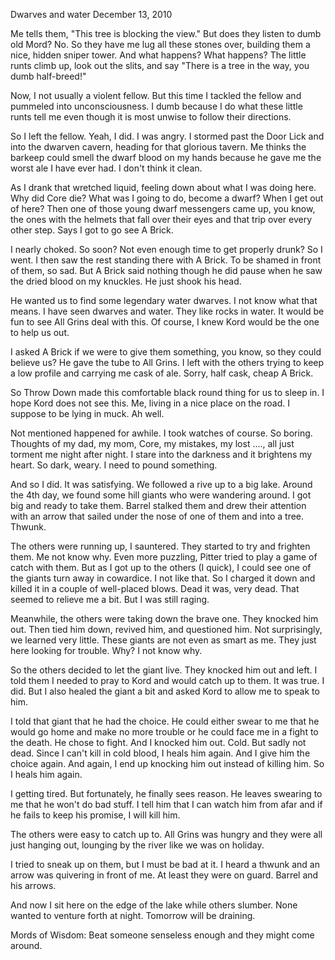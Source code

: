 Dwarves and water
December 13, 2010

Me tells them, "This tree is blocking the view." But does they listen to dumb old Mord? No. So they have me lug all these stones over, building them a nice, hidden sniper tower. And what happens? What happens? The little runts climb up, look out the slits, and say "There is a tree in the way, you dumb half-breed!"

Now, I not usually a violent fellow. But this time I tackled the fellow and pummeled into unconsciousness. I dumb because I do what these little runts tell me even though it is most unwise to follow their directions.

So I left the fellow. Yeah, I did. I was angry. I stormed past the Door Lick and into the dwarven cavern, heading for that glorious tavern. Me thinks the barkeep could smell the dwarf blood on my hands because he gave me the worst ale I have ever had. I don't think it clean.

As I drank that wretched liquid, feeling down about what I was doing here. Why did Core die? What was I going to do, become a dwarf? When I get out of here? Then one of those young dwarf messengers came up, you know, the ones with the helmets that fall over their eyes and that trip over every other step. Says I got to go see A Brick.

I nearly choked. So soon? Not even enough time to get properly drunk? So I went. I then saw the rest standing there with A Brick. To be shamed in front of them, so sad. But A Brick said nothing though he did pause when he saw the dried blood on my knuckles. He just shook his head.

He wanted us to find some legendary water dwarves. I not know what that means. I have seen dwarves and water. They like rocks in water. It would be fun to see All Grins deal with this. Of course, I knew Kord would be the one to help us out.

I asked A Brick if we were to give them something, you know, so they could believe us? He gave the tube to All Grins. I left with the others trying to keep a low profile and carrying me cask of ale. Sorry, half cask, cheap A Brick.

So Throw Down made this comfortable black round thing for us to sleep in. I hope Kord does not see this. Me, living in a nice place on the road. I suppose to be lying in muck. Ah well.

Not mentioned happened for awhile. I took watches of course. So boring. Thoughts of my dad, my mom, Core, my mistakes, my lost ...., all just torment me night after night. I stare into the darkness and it brightens my heart. So dark, weary. I need to pound something.

And so I did. It was satisfying. We followed a rive up to a big lake. Around the 4th day, we found some hill giants who were wandering around. I got big and ready to take them. Barrel stalked them and drew their attention with an arrow that sailed under the nose of one of them and into a tree. Thwunk.

The others were running up, I sauntered. They started to try and frighten them. Me not know why. Even more puzzling, Pitter tried to play a game of catch with them. But as I got up to the others (I quick), I could see one of the giants turn away in cowardice. I not like that. So I charged it down and killed it in a couple of well-placed blows. Dead it was, very dead. That seemed to relieve me a bit. But I was still raging.

Meanwhile, the others were taking down the brave one. They knocked him out. Then tied him down, revived him, and questioned him. Not surprisingly, we learned very little. These giants are not even as smart as me. They just here looking for trouble. Why? I not know why.

So the others decided to let the giant live. They knocked him out and left. I told them I needed to pray to Kord and would catch up to them. It was true. I did. But I also healed the giant a bit and asked Kord to allow me to speak to him.

I told that giant that he had the choice. He could either swear to me that he would go home and make no more trouble or he could face me in a fight to the death. He chose to fight. And I knocked him out. Cold. But sadly not dead. Since I can't kill in cold blood, I heals him again. And I give him the choice again. And again, I end up knocking him out instead of killing him. So I heals him again.

I getting tired. But fortunately, he finally sees reason. He leaves swearing to me that he won't do bad stuff. I tell him that I can watch him from afar and if he fails to keep his promise, I will kill him.

The others were easy to catch up to. All Grins was hungry and they were all just hanging out, lounging by the river like we was on holiday.

I tried to sneak up on them, but I must be bad at it. I heard a thwunk and an arrow was quivering in front of me. At least they were on guard. Barrel and his arrows.

And now I sit here on the edge of the lake while others slumber. None wanted to venture forth at night. Tomorrow will be draining.

Mords of Wisdom: Beat someone senseless enough and they might come around.